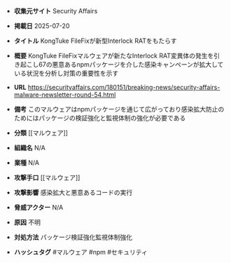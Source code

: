 - **収集元サイト**
Security Affairs

- **掲載日**
2025-07-20

- **タイトル**
KongTuke FileFixが新型Interlock RATをもたらす

- **概要**
KongTuke FileFixマルウェアが新たなInterlock RAT変異体の発生を引き起こし67の悪意あるnpmパッケージを介した感染キャンペーンが拡大している状況を分析し対策の重要性を示す

- **URL**
https://securityaffairs.com/180151/breaking-news/security-affairs-malware-newsletter-round-54.html

- **備考**
このマルウェアはnpmパッケージを通じて広がっており感染拡大防止のためにはパッケージの検証強化と監視体制の強化が必要である

- **分類**
[[マルウェア]]

- **組織名**
N/A

- **業種**
N/A

- **攻撃手口**
[[マルウェア]]

- **攻撃影響**
感染拡大と悪意あるコードの実行

- **脅威アクター**
N/A

- **原因**
不明

- **対処方法**
パッケージ検証強化監視体制強化

- **ハッシュタグ**
#マルウェア #npm #セキュリティ
